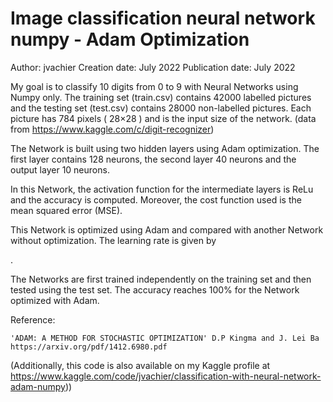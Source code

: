 # Image classification neural network numpy - Adam Optimization

Author: jvachier
Creation date: July 2022
Publication date: July 2022

My goal is to classify 10 digits from 0 to 9 with Neural Networks using Numpy only. The training set (train.csv) contains 42000 labelled pictures and the testing set (test.csv) contains 28000 non-labelled pictures. Each picture has 784 pixels ( 28×28 ) and is the input size of the network. (data from https://www.kaggle.com/c/digit-recognizer) 

The Network is built using two hidden layers using Adam optimization. The first layer contains 128 neurons, the second layer 40 neurons and the output layer 10 neurons.

In this Network, the activation function for the intermediate layers is ReLu and the accuracy is computed. Moreover, the cost function used is the mean squared error (MSE).

This Network is optimized using Adam and compared with another Network without optimization. The learning rate is given by

.

The Networks are first trained independently on the training set and then tested using the test set. The accuracy reaches 100% for the Network optimized with Adam.

Reference:

    'ADAM: A METHOD FOR STOCHASTIC OPTIMIZATION' D.P Kingma and J. Lei Ba https://arxiv.org/pdf/1412.6980.pdf
    
(Additionally, this code is also available on my Kaggle profile at https://www.kaggle.com/code/jvachier/classification-with-neural-network-adam-numpy))
